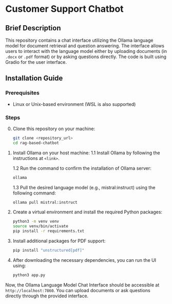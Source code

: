 # Customer Support Chatbot 

## Brief Description
This repository contains a chat interface utilizing the Ollama language model for document retrieval and question answering. The interface allows users to interact with the language model either by uploading documents (in `.docx` or `.pdf` format) or by asking questions directly. The code is built using Gradio for the user interface.

## Installation Guide

### Prerequisites
- Linux or Unix-based environment (WSL is also supported)

### Steps
0. Clone this repository on your machine:
    ```bash
    git clone <repository_url>
    cd rag-based-chatbot
    ```

1. Install Ollama on your host machine:
    1.1 Install Ollama by following the instructions at `<link>`.
    
    1.2 Run the command to confirm the installation of Ollama server:
    ```bash
    ollama
    ```
    
    1.3 Pull the desired language model (e.g., mistral:instruct) using the following command:
    ```bash
    ollama pull mistral:instruct
    ```
    
2. Create a virtual environment and install the required Python packages:
    ```bash
    python3 -m venv venv
    source venv/bin/activate
    pip install -r requirements.txt
    ```

3. Install additional packages for PDF support:
    ```bash
    pip install "unstructured[pdf]"
    ```

4. After downloading the necessary dependencies, you can run the UI using:
    ```bash
    python3 app.py
    ```

Now, the Ollama Language Model Chat Interface should be accessible at `http://localhost:7860`. You can upload documents or ask questions directly through the provided interface.
